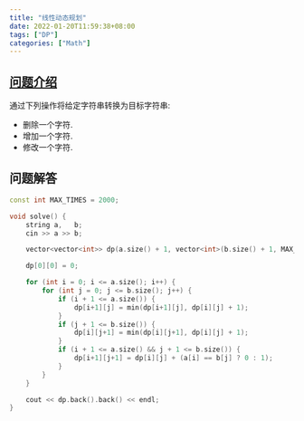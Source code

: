 ```yaml
---
title: "线性动态规划"
date: 2022-01-20T11:59:38+08:00
tags: ["DP"]
categories: ["Math"]
---
```


## [问题介绍](https://www.luogu.com.cn/problem/P2758)

通过下列操作将给定字符串转换为目标字符串:

* 删除一个字符.
* 增加一个字符.
* 修改一个字符.

## 问题解答

```c++
const int MAX_TIMES = 2000;

void solve() {
    string a,   b;
    cin >> a >> b;

    vector<vector<int>> dp(a.size() + 1, vector<int>(b.size() + 1, MAX_TIMES));

    dp[0][0] = 0;

    for (int i = 0; i <= a.size(); i++) {
        for (int j = 0; j <= b.size(); j++) {
            if (i + 1 <= a.size()) {
                dp[i+1][j] = min(dp[i+1][j], dp[i][j] + 1);
            }
            if (j + 1 <= b.size()) {
                dp[i][j+1] = min(dp[i][j+1], dp[i][j] + 1);
            }
            if (i + 1 <= a.size() && j + 1 <= b.size()) {
                dp[i+1][j+1] = dp[i][j] + (a[i] == b[j] ? 0 : 1);
            }
        }
    }

    cout << dp.back().back() << endl;
}
```

